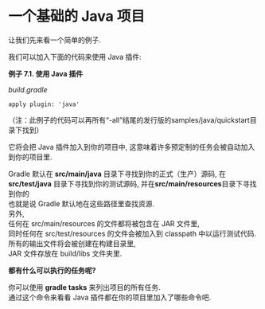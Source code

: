 # 一个基础的 Java 项目

让我们先来看一个简单的例子.

我们可以加入下面的代码来使用 Java 插件:

**例子 7.1. 使用 Java 插件**

_build.gradle_

```
apply plugin: 'java'
```

（注：此例子的代码可以再所有“-all”结尾的发行版的samples/java/quickstart目录下找到）

它将会把 Java 插件加入到你的项目中,  这意味着许多预定制的任务会被自动加入到你的项目里.

Gradle 默认在 **src/main/java** 目录下寻找到你的正式（生产）源码, 在 **src/test/java** 目录下寻找到你的测试源码, 并在**src/main/resources**目录下寻找到你的  
也就是说 Gradle 默认地在这些路径里查找资源.  
另外,  
任何在 src/main/resources 的文件都将被包含在 JAR 文件里,  
同时任何在 src/test/resources 的文件会被加入到 classpath 中以运行测试代码. 所有的输出文件将会被创建在构建目录里,  
JAR 文件存放在 build/libs 文件夹里.

**都有什么可以执行的任务呢?**

你可以使用 **gradle tasks** 来列出项目的所有任务.  
通过这个命令来看看 Java 插件都在你的项目里加入了哪些命令吧.

